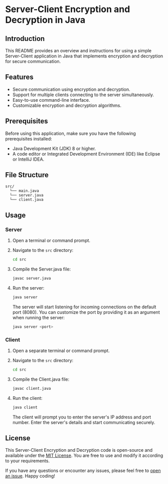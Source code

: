 # Server-Client Encryption and Decryption in Java

## Introduction

This README provides an overview and instructions for using a simple Server-Client application in Java that implements encryption and decryption for secure communication.

## Features

- Secure communication using encryption and decryption.
- Support for multiple clients connecting to the server simultaneously.
- Easy-to-use command-line interface.
- Customizable encryption and decryption algorithms.

## Prerequisites

Before using this application, make sure you have the following prerequisites installed:

- Java Development Kit (JDK) 8 or higher.
- A code editor or Integrated Development Environment (IDE) like Eclipse or IntelliJ IDEA.

## File Structure

```
src/
  └── main.java
  └── server.java
  └── client.java
```

## Usage

### Server

1. Open a terminal or command prompt.

2. Navigate to the `src` directory:

   ```bash
   cd src
   ```

3. Compile the Server.java file:

   ```bash
   javac server.java
   ```

4. Run the server:

   ```bash
   java server
   ```

   The server will start listening for incoming connections on the default port (8080). You can customize the port by providing it as an argument when running the server:

   ```bash
   java server <port>
   ```

### Client

1. Open a separate terminal or command prompt.

2. Navigate to the `src` directory:

   ```bash
   cd src
   ```

3. Compile the Client.java file:

   ```bash
   javac client.java
   ```

4. Run the client:

   ```bash
   java client
   ```

   The client will prompt you to enter the server's IP address and port number. Enter the server's details and start communicating securely.

## License

This Server-Client Encryption and Decryption code is open-source and available under the [MIT License](https://github.com/git/git-scm.com/blob/main/MIT-LICENSE.txt). You are free to use and modify it according to your requirements.

If you have any questions or encounter any issues, please feel free to [open an issue](https://github.com/roguezox/Server-Client/issues).
Happy coding!